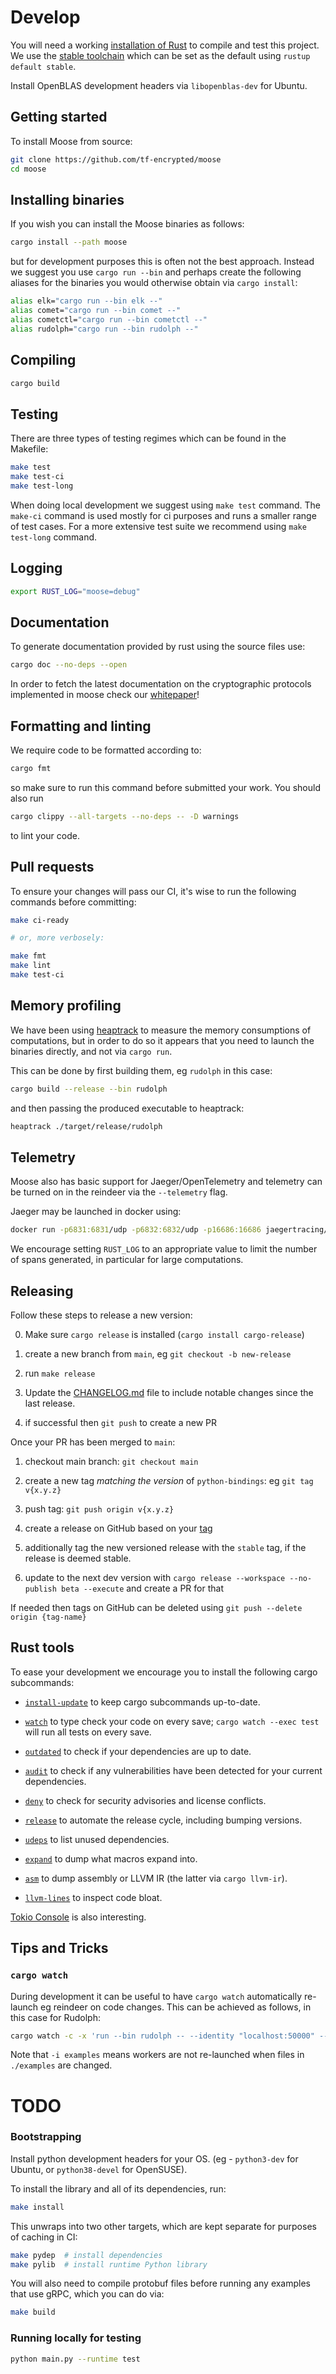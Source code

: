 # Develop

You will need a working [installation of Rust](https://www.rust-lang.org/learn/get-started) to compile and test this project. We use the [stable toolchain](https://rust-lang.github.io/rustup/concepts/channels.html) which can be set as the default using `rustup default stable`.

Install OpenBLAS development headers via `libopenblas-dev` for Ubuntu.

## Getting started

To install Moose from source:

```sh
git clone https://github.com/tf-encrypted/moose
cd moose
```

## Installing binaries

If you wish you can install the Moose binaries as follows:

```sh
cargo install --path moose
```

but for development purposes this is often not the best approach. Instead we suggest you use `cargo run --bin` and perhaps create the following aliases for the binaries you would otherwise obtain via `cargo install`:

```sh
alias elk="cargo run --bin elk --"
alias comet="cargo run --bin comet --"
alias cometctl="cargo run --bin cometctl --"
alias rudolph="cargo run --bin rudolph --"
```

## Compiling

```sh
cargo build
```

## Testing

There are three types of testing regimes which can be found in the Makefile:

```sh
make test
make test-ci
make test-long
```

When doing local development we suggest using `make test` command. The
`make-ci` command is used mostly for ci purposes and runs a smaller range of test cases. For
a more extensive test suite we recommend using `make test-long` command.

## Logging

```sh
export RUST_LOG="moose=debug"
```

## Documentation

To generate documentation provided by rust using the source files use:

```sh
cargo doc --no-deps --open
```

In order to fetch the latest documentation on the cryptographic protocols implemented in moose
check our [whitepaper](https://github.com/tf-encrypted/moose-whitepaper)!

## Formatting and linting

We require code to be formatted according to:

```sh
cargo fmt
```

so make sure to run this command before submitted your work. You should also run 

```sh
cargo clippy --all-targets --no-deps -- -D warnings
```

to lint your code.

## Pull requests

To ensure your changes will pass our CI, it's wise to run the following commands before committing:

```sh
make ci-ready

# or, more verbosely:

make fmt
make lint
make test-ci
```

## Memory profiling

We have been using [heaptrack](https://github.com/KDE/heaptrack) to measure the memory consumptions of computations, but in order to do so it appears that you need to launch the binaries directly, and not via `cargo run`.

This can be done by first building them, eg `rudolph` in this case:

```sh
cargo build --release --bin rudolph
```

and then passing the produced executable to heaptrack:

```sh
heaptrack ./target/release/rudolph
```

## Telemetry

Moose also has basic support for Jaeger/OpenTelemetry and telemetry can be turned on in the reindeer via the `--telemetry` flag.

Jaeger may be launched in docker using:

```sh
docker run -p6831:6831/udp -p6832:6832/udp -p16686:16686 jaegertracing/all-in-one:latest
```

We encourage setting `RUST_LOG` to an appropriate value to limit the number of spans generated, in particular for large computations.

## Releasing

Follow these steps to release a new version:

0. Make sure `cargo release` is installed (`cargo install cargo-release`)

1. create a new branch from `main`, eg `git checkout -b new-release`

2. run `make release`

3. Update the [CHANGELOG.md](CHANGELOG.md) file to include notable changes since the last release.

4. if successful then `git push` to create a new PR

Once your PR has been merged to `main`:

1. checkout main branch: `git checkout main`

2. create a new tag *matching the version* of `python-bindings`: eg `git tag v{x.y.z}`

3. push tag: `git push origin v{x.y.z}`

4. create a release on GitHub based on your [tag](https://github.com/tf-encrypted/runtime/tags)

5. additionally tag the new versioned release with the `stable` tag, if the release is deemed stable.

6. update to the next dev version with `cargo release --workspace --no-publish beta --execute` and create a PR for that

If needed then tags on GitHub can be deleted using `git push --delete origin {tag-name}`

## Rust tools

To ease your development we encourage you to install the following cargo subcommands:

- [`install-update`](https://crates.io/crates/cargo-update) to keep cargo subcommands up-to-date.

- [`watch`](https://crates.io/crates/cargo-watchcargo-watch) to type check your code on every save; `cargo watch --exec test` will run all tests on every save.

- [`outdated`](https://crates.io/crates/cargo-outdated) to check if your dependencies are up to date.

- [`audit`](https://crates.io/crates/cargo-audit) to check if any vulnerabilities have been detected for your current dependencies.

- [`deny`](https://github.com/EmbarkStudios/cargo-deny) to check for security advisories and license conflicts.

- [`release`](https://crates.io/crates/cargo-release) to automate the release cycle, including bumping versions.

- [`udeps`](https://crates.io/crates/cargo-udeps) to list unused dependencies.

- [`expand`](https://github.com/dtolnay/cargo-expand) to dump what macros expand into.

- [`asm`](https://github.com/gnzlbg/cargo-asm) to dump assembly or LLVM IR (the latter via `cargo llvm-ir`).

- [`llvm-lines`](https://github.com/dtolnay/cargo-llvm-lines) to inspect code bloat.

[Tokio Console](https://tokio.rs/blog/2021-12-announcing-tokio-console) is also interesting.

## Tips and Tricks

### `cargo watch`

During development it can be useful to have `cargo watch` automatically re-launch eg reindeer on code changes. This can be achieved as follows, in this case for Rudolph:

```sh
cargo watch -c -x 'run --bin rudolph -- --identity "localhost:50000" --port 50000 --sessions ./examples' -i examples
```

Note that `-i examples` means workers are not re-launched when files in `./examples` are changed.



# TODO

### Bootstrapping

Install python development headers for your OS. (eg - `python3-dev` for Ubuntu, or `python38-devel` for OpenSUSE).

To install the library and all of its dependencies, run:

```sh
make install
```

This unwraps into two other targets, which are kept separate for purposes of caching in CI:

```sh
make pydep  # install dependencies
make pylib  # install runtime Python library
```

You will also need to compile protobuf files before running any examples that use gRPC, which you can do via:

```sh
make build
```

### Running locally for testing

```sh
python main.py --runtime test
```
